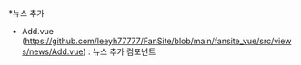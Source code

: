 *뉴스 추가
- Add.vue (<https://github.com/leeyh77777/FanSite/blob/main/fansite_vue/src/views/news/Add.vue>)
: 뉴스 추가 컴포넌트
